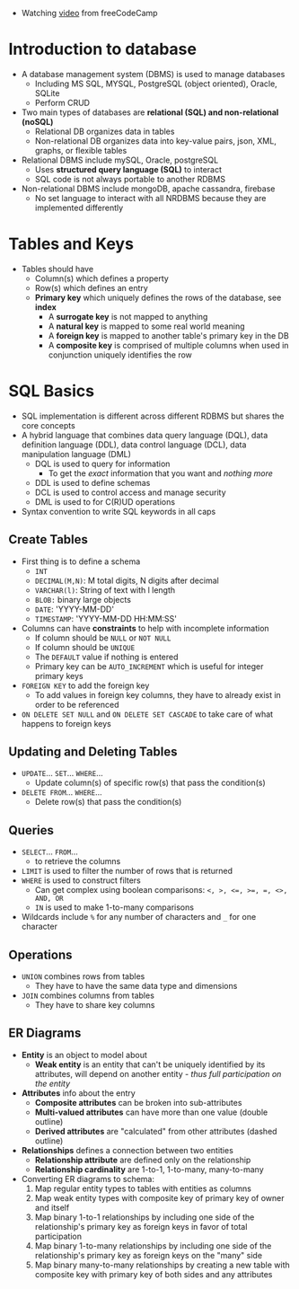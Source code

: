 - Watching [video](https://www.youtube.com/watch?v=HXV3zeQKqGY) from freeCodeCamp

# Introduction to database

- A database management system (DBMS) is used to manage databases
  - Including MS SQL, MYSQL, PostgreSQL (object oriented), Oracle, SQLite
  - Perform CRUD
- Two main types of databases are **relational (SQL) and non-relational (noSQL)**
  - Relational DB organizes data in tables
  - Non-relational DB organizes data into key-value pairs, json, XML, graphs, or flexible tables
- Relational DBMS include mySQL, Oracle, postgreSQL
  - Uses **structured query language (SQL)** to interact 
  - SQL code is not always portable to another RDBMS
- Non-relational DBMS include mongoDB, apache cassandra, firebase
  - No set language to interact with all NRDBMS because they are implemented differently

# Tables and Keys

- Tables should have
  - Column(s) which defines a property
  - Row(s) which defines an entry
  - **Primary key** which uniquely defines the rows of the database, see **index**
    - A **surrogate key** is not mapped to anything
    - A **natural key** is mapped to some real world meaning
    - A **foreign key** is mapped to another table's primary key in the DB
    - A **composite key** is comprised of multiple columns when used in conjunction uniquely identifies the row

# SQL Basics

- SQL implementation is different across different RDBMS but shares the core concepts
- A hybrid language that combines data query language (DQL), data definition language (DDL), data control language (DCL), data manipulation language (DML)
  - DQL is used to query for information
    - To get the *exact* information that you want and *nothing more*
  - DDL is used to define schemas
  - DCL is used to control access and manage security
  - DML is used to for C(R)UD operations
- Syntax convention to write SQL keywords in all caps

## Create Tables

- First thing is to define a schema
  - `INT`
  - `DECIMAL(M,N)`: M total digits, N digits after decimal
  - `VARCHAR(l)`: String of text with l length
  - `BLOB:` binary large objects
  - `DATE`: 'YYYY-MM-DD'
  - `TIMESTAMP`: 'YYYY-MM-DD HH:MM:SS'
- Columns can have **constraints** to help with incomplete information
  - If column should be `NULL` or `NOT NULL`
  - If column should be `UNIQUE`
  - The `DEFAULT` value if nothing is entered
  - Primary key can be `AUTO_INCREMENT` which is useful for integer primary keys
- `FOREIGN KEY` to add the foreign key
  - To add values in foreign key columns, they have to already exist in order to be referenced
- `ON DELETE SET NULL` and `ON DELETE SET CASCADE` to take care of what happens to foreign keys

## Updating and Deleting Tables

- `UPDATE`... `SET`... `WHERE`...
  - Update column(s) of specific row(s) that pass the condition(s)
- `DELETE FROM`... `WHERE`...
  - Delete row(s) that pass the condition(s)

## Queries

- `SELECT`... `FROM`... 
  - to retrieve the columns
- `LIMIT` is used to filter the number of rows that is returned
- `WHERE` is used to construct filters
  - Can get complex using boolean comparisons: `<, >, <=, >=, =, <>, AND, OR`
  - `IN` is used to make 1-to-many comparisons
- Wildcards include `%` for any number of characters and `_` for one character

## Operations

- `UNION` combines rows from tables
  - They have to have the same data type and dimensions
- `JOIN` combines columns from tables
  - They have to share key columns

## ER Diagrams
- **Entity** is an object to model about
  - **Weak entity** is an entity that can't be uniquely identified by its attributes, will depend on another entity - *thus full participation on the entity*
- **Attributes** info about the entry
  - **Composite attributes** can be broken into sub-attributes
  - **Multi-valued attributes** can have more than one value (double outline)
  - **Derived attributes** are "calculated" from other attributes (dashed outline)
- **Relationships** defines a connection between two entities
  - **Relationship attribute** are defined only on the relationship
  - **Relationship cardinality** are 1-to-1, 1-to-many, many-to-many
- Converting ER diagrams to schema:
  1. Map regular entity types to tables with entities as columns
  2. Map weak entity types with composite key of primary key of owner and itself
  3. Map binary 1-to-1 relationships by including one side of the relationship's primary key as foreign keys in favor of total participation
  4. Map binary 1-to-many relationships by including one side of the relationship's primary key as foreign keys on the "many" side
  5. Map binary many-to-many relationships by creating a new table with composite key with primary key of both sides and any attributes
